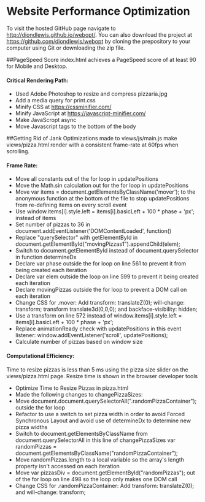 # Website Performance Optimization

To visit the hosted GitHub page navigate to http://diondlewis.github.io/webopt/. You can also download the project at https://github.com/diondlewis/webopt by cloning the prepository to your computer using Git or downloading the zip file.



##PageSpeed Score
index.html achieves a PageSpeed score of at least 90 for Mobile and Desktop.

#### Critical Rendering Path:

* Used Adobe Photoshop to resize and compress pizzaria.jpg
* Add a media query for print.css
* Minify CSS at https://cssminifier.com/
* Minify JavaScript at https://javascript-minifier.com/
* Make JavaScropt async
* Move Javascript tags to the bottom of the body

##Getting Rid of Jank
Optimizations made to views/js/main.js make views/pizza.html render with a consistent frame-rate at 60fps when scrolling.

#### Frame Rate:

* Move all constants out of the for loop in updatePositions
* Move the Math.sin calculation out for the for loop in updatePositions
* Move var items = document.getElementsByClassName('mover'); to the anonymous function at the bottom of the file to stop updatePositions from re-defining items on every scroll event
* Use window.items[i].style.left = items[i].basicLeft + 100 * phase + 'px'; instead of items
* Set number of pizzas to 36 in document.addEventListener('DOMContentLoaded', function()
* Replace "querySelector" with getElementById in document.getElementById("movingPizzas1").appendChild(elem);
* Switch to document.getElementById instead of document.querySelector in function determineDx
* Declare var phase outside the for loop on line 561 to prevent it from being created each iteration
* Declare var elem outside the loop on line 599 to prevent it being created each iteration
* Declare movingPizzas outside the for loop to prevent a DOM call on each iteration
* Change CSS for .mover: Add transform: translateZ(0); will-change: transform; transform translate3d(0,0,0); and backface-visibility: hidden;
* Use a transform on line 572 instead of window.items[i].style.left = items[i].basicLeft + 100 * phase + 'px';
* Replace animationReady check with updatePositions in this event listener: window.addEventListener('scroll', updatePositions);
* Calculate number of pizzas based on window size

#### Computational Efficiency:
Time to resize pizzas is less than 5 ms using the pizza size slider on the views/pizza.html page. Resize time is shown in the browser developer tools

* Optimize Time to Resize Pizzas in pizza.html
* Made the following changes to changePizzaSizes:
* Move document.document.querySelectorAll(".randomPizzaContainer"); outside the for loop
* Refactor to use a switch to set pizza width in order to avoid Forced Synchronous Layout and avoid use of determineDx to determine new pizza widths
* Switch to document.getElementsByClassName from document.querySelectorAll in this line of changePizzaSizes
var randomPizzas = document.getElementsByClassName("randomPizzaContainer");
* Move randomPizzas.length to a local variable so the array's length property isn't accessed on each iteration
* Move var pizzasDiv = document.getElementById("randomPizzas"); out of the for loop on line 498 so the loop only makes one DOM call
* Change CSS for .randomPizzaContainer: Add transform: translateZ(0); and will-change: transform;
